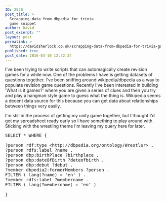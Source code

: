 ```yaml
---
ID: 2528
post_title: >
  Scrapping data from dbpedia for trivia
  game snippet
author: David
post_excerpt: ""
layout: post
permalink: >
  https://davidsherlock.co.uk/scrapping-data-from-dbpedia-for-trivia-game-snippet/
published: true
post_date: 2016-03-10 12:32:34
---
```

I've been trying to write scripts that can automagically create revision games for a while now. One of the problems I have is getting datasets of questions together. I've been sniffing around wikipedia/dbpedia as a way to populate revision game questions. Recently I've been interested in building 'What is it games?' where you are given a series of clues and then you try and play a hangman style game to guess what the thing is. Wikipedia seems a decent data source for this because you can get data about relationships between things very easily.

I'm still in the process of getting my unity game together, but I thought I'd get my spreadsheet ready early so I have something to play around with. Sticking with the wrestling theme I'm leaving my query here for later.
<pre class="lang:default decode:true ">SELECT * WHERE {

?person rdf:type &lt;http://dbpedia.org/ontology/Wrestler&gt; .
?person rdfs:label ?name .
?person dbp:birthPlace ?birthplace .
?person dbp:dateOfBirth ?dateofbirth .
?person dbp:debut ?debut .
?member dbpedia2:formerMembers ?person .
FILTER ( lang(?name) = 'en' ) .
?member rdfs:label ?membername .
FILTER ( lang(?membername) = 'en' )

}</pre>